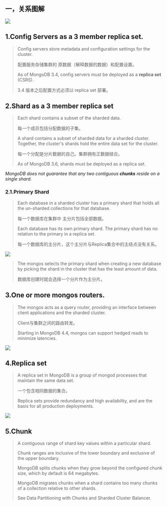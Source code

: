 ## 一，关系图解

![](https://static001.geekbang.org/infoq/3b/3b1b36a0cb4e57e270e72f23a83c68c8.png)



## 1.Config Servers as a 3 member replica set.

> Config servers store metadata and configuration settings for the cluster.
>
> 配置服务存储集群的 原数据（解释数据的数据）和配置设置。
>
>  As of MongoDB 3.4, config servers must be deployed as a **replica set** (CSRS).
>
> 3.4 版本之后配置方式必须以   replica set  部署。



## 2.Shard as a 3 member replica set

> Each shard contains a subset of the sharded data. 
>
> 每一个成员包括分配数据的子集。 
>
> A shard contains a subset of sharded data for a sharded cluster. Together, the cluster's shards hold the entire data set for the cluster. 
>
> 每一个分配是分片数据的自己。集群拥有正数据结合。
>
> As of MongoDB 3.6, shards must be deployed as a replica set.

*MongoDB does not guarantee that any two contiguous **chunks** reside on a single shard.*

### 2.1.Primary Shard

> Each database in a sharded cluster has a primary shard that holds all the un-sharded collections for that database. 
>
> 每一个数据库在集群中 主分片包括全部数据。
>
> Each database has its own primary shard. The primary shard has no relation to the primary in a replica set.
>
> 每一个数据库的主分片，这个主分片与Replica集合中的主结点没有关系。

![](https://static001.geekbang.org/infoq/02/02e3a980a93acf981e123405e7ff49e5.png)

> The mongos selects the primary shard when creating a new database by picking the shard in the cluster that has the least amount of data.
>
> 数据库创建时就会选择一个分片作为主分片。



## 3.One or more mongos routers.

> The mongos acts as a query router, providing an interface between client applications and the sharded cluster. 
>
> Client与集群之间的路由转发。
>
> Starting in MongoDB 4.4, mongos can support hedged reads to minimize latencies.

![](https://static001.geekbang.org/infoq/ae/aec1ae4ac37834d64fcad9daa15c4aa8.png) 



## 4.Replica set

> A replica set in MongoDB is a group of mongod processes that maintain the same data set. 
>
> 一个包含相同数据的集合。
>
> Replica sets provide redundancy and high availability, and are the basis for all production deployments. 
>
> 

![](https://static001.geekbang.org/infoq/e2/e2781c7328833fce43d499c87fd55346.png)

## 5.Chunk

> A contiguous range of shard key values within a particular shard. 
>
> Chunk ranges are inclusive of the lower boundary and exclusive of the upper boundary. 
>
> MongoDB splits chunks when they grow beyond the configured chunk size, which by default is 64 megabytes. 
>
> MongoDB migrates chunks when a shard contains too many chunks of a collection relative to other shards. 
>
> See Data Partitioning with Chunks and Sharded Cluster Balancer.











